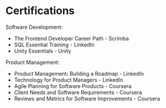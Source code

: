 # Certifications

Software Development:

- The Frontend Developer Career Path - Scrimba 
- SQL Essential Training - LinkedIn
- Unity Essentials - Unity


Product Management:

- Product Management: Building a Roadmap - LinkedIn
- Technology for Product Managers - LinkedIn
- Agile Planning for Software Products - Coursera
- Client Needs and Software Requirements - Coursera
- Reviews and Metrics for Software Improvements - Coursera
